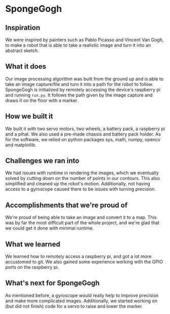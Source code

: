 # SpongeGogh

## Inspiration
We were inspired by painters such as Pablo Picasso and Vincent Van Gogh, to make a robot that is able to take a realistic image and turn it into an abstract sketch. 
## What it does
Our image processing algorithm was built from the ground up and is able to take an image capture/file and turn it into a path for the robot to follow. SpongeGogh is initialized by remotely accessing the device's raspberry pi and running ```run.py```. It follows the path given by the image capture and draws it on the floor with a marker.
## How we built it
We built it with two servo motors, two wheels, a battery pack, a raspberry pi and a pihat. We also used a pre-made chassis and battery pack holder. As for the software, we relied on python packages sys, math, numpy, opencv and matplotlib.
## Challenges we ran into
We had issues with runtime in rendering the images, which we eventually solved by cutting down on the number of points in our contours. This also simplified and cleaned up the robot's motion. Additionally, not having access to a gyroscope caused there to be issues with turning precision.
## Accomplishments that we're proud of
We're proud of being able to take an image and convert it to a map. This was by far the most difficult part of the whole project, and we're glad that we could get it done with minimal runtime.
## What we learned
We learned how to remotely access a raspberry pi, and got a lot more accustomed to git. We also gained some experience working with the GPIO ports on the raspberry pi.
## What's next for SpongeGogh
As mentioned before, a gyroscope would really help to improve precision and make more complicated images. Additionally, we started working on (but did not finish) code for a servo to raise and lower the marker.
